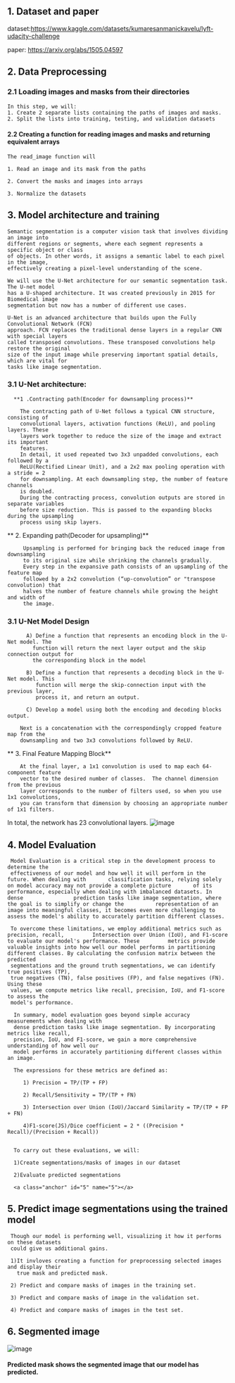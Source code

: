 ## **1. Dataset and paper**
   
  dataset:https://www.kaggle.com/datasets/kumaresanmanickavelu/lyft-udacity-challenge
  
  paper: https://arxiv.org/abs/1505.04597

## **2. Data Preprocessing**
<a class="anchor" id="2-1" name="2-1"></a>

### **2.1 Loading images and masks from their directories**
  
    In this step, we will:
    1. Create 2 separate lists containing the paths of images and masks.
    2. Split the lists into training, testing, and validation datasets

    
#### **2.2 Creating a function for reading images and masks and returning equivalent arrays**
  
    The read_image function will
    
    1. Read an image and its mask from the paths
    
    2. Convert the masks and images into arrays
    
    3. Normalize the datasets
    
## **3. Model architecture and training**

    Semantic segmentation is a computer vision task that involves dividing an image into    
    different regions or segments, where each segment represents a specific object or class 
    of objects. In other words, it assigns a semantic label to each pixel in the image, 
    effectively creating a pixel-level understanding of the scene.
    
    We will use the U-Net architecture for our semantic segmentation task. The U-net model
    has a U-shaped architecture. It was created previously in 2015 for Biomedical image      
    segmentation but now has a number of different use cases.
    
    U-Net is an advanced architecture that builds upon the Fully Convolutional Network (FCN) 
    approach. FCN replaces the traditional dense layers in a regular CNN with special layers    
    called transposed convolutions. These transposed convolutions help restore the original 
    size of the input image while preserving important spatial details, which are vital for 
    tasks like image segmentation.

 ### **3.1 U-Net architecture**:
     
      **1 .Contracting path(Encoder for downsampling process)**
    
        The contracting path of U-Net follows a typical CNN structure, consisting of 
        convolutional layers, activation functions (ReLU), and pooling layers. These 
        layers work together to reduce the size of the image and extract its important 
        features.
        In detail, it used repeated two 3x3 unpadded convolutions, each followed by a 
        ReLU(Rectified Linear Unit), and a 2x2 max pooling operation with a stride = 2 
        for downsampling. At each downsampling step, the number of feature channels 
        is doubled.
        During the contracting process, convolution outputs are stored in separate variables
        before size reduction. This is passed to the expanding blocks during the upsampling 
        process using skip layers.

   ** 2. Expanding path(Decoder for upsampling)**
    
         Upsampling is performed for bringing back the reduced image from downsampling 
         to its original size while shrinking the channels gradually.
         Every step in the expansive path consists of an upsampling of the feature map 
         followed by a 2x2 convolution (“up-convolution” or "transpose convolution) that 
         halves the number of feature channels while growing the height and width of 
         the image.

  ### **3.1 U-Net Model Design**
    
          A) Define a function that represents an encoding block in the U-Net model. The     
            function will return the next layer output and the skip connection output for 
            the corresponding block in the model
            
          B) Define a function that represents a decoding block in the U-Net model. This   
             function will merge the skip-connection input with the previous layer, 
             process it, and return an output.
             
          C) Develop a model using both the encoding and decoding blocks output.

        Next is a concatenation with the correspondingly cropped feature map from the   
        downsampling and two 3x3 convolutions followed by ReLU.

   ** 3. Final Feature Mapping Block**
    
        At the final layer, a 1x1 convolution is used to map each 64-component feature 
        vector to the desired number of classes.  The channel dimension from the previous 
        layer corresponds to the number of filters used, so when you use 1x1 convolutions, 
        you can transform that dimension by choosing an appropriate number of 1x1 filters. 
        
   In total, the network has 23 convolutional layers.
   ![image]([https://i.ibb.co/0287bZ1/U-Net.web](https://github.com/umang4002/Semantic-Segment-U-Net/assets/111570202/ac392078-b89c-4bc4-abaf-f95e267c3777))

 ## **4. Model Evaluation**
     
     Model Evaluation is a critical step in the development process to determine the 
     effectiveness of our model and how well it will perform in the future. When dealing with       classification tasks, relying solely on model accuracy may not provide a complete picture       of its performance, especially when dealing with imbalanced datasets. In dense                prediction tasks like image segmentation, where the goal is to simplify or change the          representation of an image into meaningful classes, it becomes even more challenging to        assess the model's ability to accurately partition different classes.

     To overcome these limitations, we employ additional metrics such as precision, recall,         Intersection over Union (IoU), and F1-score to evaluate our model's performance. These         metrics provide valuable insights into how well our model performs in partitioning             different classes. By calculating the confusion matrix between the predicted             
     segmentations and the ground truth segmentations, we can identify true positives (TP), 
     true negatives (TN), false positives (FP), and false negatives (FN). Using these 
     values, we compute metrics like recall, precision, IoU, and F1-score to assess the 
     model's performance.

      In summary, model evaluation goes beyond simple accuracy measurements when dealing with 
      dense prediction tasks like image segmentation. By incorporating metrics like recall, 
      precision, IoU, and F1-score, we gain a more comprehensive understanding of how well our 
      model performs in accurately partitioning different classes within an image.

      The expressions for these metrics are defined as:
      
         1) Precision = TP/(TP + FP)
         
         2) Recall/Sensitivity = TP/(TP + FN)
         
         3) Intersection over Union (IoU)/Jaccard Similarity = TP/(TP + FP + FN)
         
         4)F1-score(JS)/Dice coefficient = 2 * ((Precision * Recall)/(Precision + Recall))
         

      To carry out these evaluations, we will:

      1)Create segmentations/masks of images in our dataset
      
      2)Evaluate predicted segmentations

      <a class="anchor" id="5" name="5"></a>
  ## **5. Predict image segmentations using the trained model**

     Though our model is performing well, visualizing it how it performs on these datasets
     could give us additional gains.

     1)It invloves creating a function for preprocessing selected images and display their 
       true mask and predicted mask.
       
     2) Predict and compare masks of images in the training set.

     3) Predict and compare masks of image in the validation set.

     4) Predict and compare masks of images in the test set.

## **6. Segmented image**
![image](https://user-images.githubusercontent.com/84759422/177004225-256b1ae9-b31e-47e5-bd8d-6ca5216d70cf.png)

#### Predicted mask shows the segmented image that our model has predicted.
     
     

      

        
         

          


          
         
         
      
    
